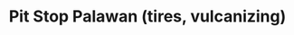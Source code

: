 ---
title: "Pit Stop Palawan (tires, vulcanizing)"
url: /puerto-princesa/pit-stop-palawan-tires-vulcanizing/
shop: Autowerkstatt
---